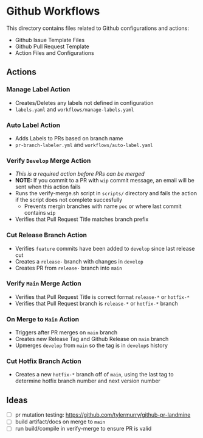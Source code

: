 # Github Workflows 

This directory contains files related to Github configurations and actions:
 
  - Github Issue Template Files
  - Github Pull Request Template
  - Action Files and Configurations

## Actions

  ### Manage Label Action

  - Creates/Deletes any labels not defined in configuration
  - `labels.yaml` and `workflows/manage-labels.yaml`

  ### Auto Label Action

  - Adds Labels to PRs based on branch name
  - `pr-branch-labeler.yml` and `workflows/auto-label.yaml`

  ### Verify `Develop` Merge Action

  - _This is a required action before PRs can be merged_
  - **NOTE:** If you commit to a PR with `wip` commit message, an email will be sent when this action fails
  - Runs the verify-merge.sh script in `scripts/` directory and fails the action if the script does not complete succesfully
    - Prevents mergin branches with name `poc` or where last commit contains `wip` 
  - Verifies that Pull Request Title matches branch prefix

  ### Cut Release Branch Action
  - Verifies `feature` commits have been added to `develop` since last release cut
  - Creates a `release-` branch with changes in `develop`
  - Creates PR from `release-` branch into `main`

  ### Verify `Main` Merge Action
  - Verifies that Pull Request Title is correct format `release-*` or `hotfix-*`
  - Verifies that Pull Request branch is `release-*` or `hotfix-*` branch

  ### On Merge to `Main` Action
  - Triggers after PR merges on `main` branch
  - Creates new Release Tag and Github Release on `main` branch
  - Upmerges `develop` from `main` so the tag is in `develop`s history

  ### Cut Hotfix Branch Action
  - Creates a new `hotfix-*` branch off of `main`, using the last tag to determine hotfix branch number and next version number





## Ideas
  - [ ] pr mutation testing: https://github.com/tylermurry/github-pr-landmine
  - [ ] build artifact/docs on merge to `main`
  - [ ] run build/compile in verify-merge to ensure PR is valid

